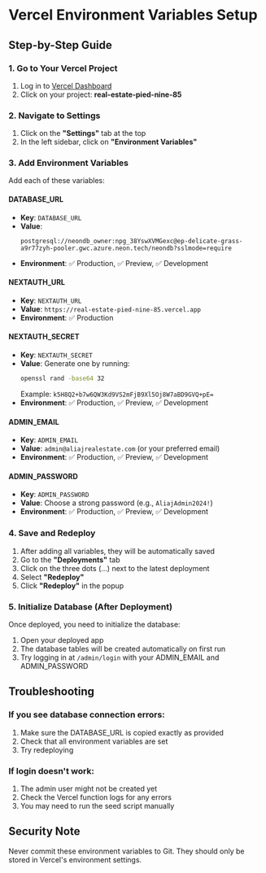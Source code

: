 # Vercel Environment Variables Setup

## Step-by-Step Guide

### 1. Go to Your Vercel Project
1. Log in to [Vercel Dashboard](https://vercel.com/dashboard)
2. Click on your project: **real-estate-pied-nine-85**

### 2. Navigate to Settings
1. Click on the **"Settings"** tab at the top
2. In the left sidebar, click on **"Environment Variables"**

### 3. Add Environment Variables

Add each of these variables:

#### DATABASE_URL
- **Key**: `DATABASE_URL`
- **Value**: 
  ```
  postgresql://neondb_owner:npg_38YswXVMGexc@ep-delicate-grass-a9r77zyh-pooler.gwc.azure.neon.tech/neondb?sslmode=require
  ```
- **Environment**: ✅ Production, ✅ Preview, ✅ Development

#### NEXTAUTH_URL
- **Key**: `NEXTAUTH_URL`
- **Value**: `https://real-estate-pied-nine-85.vercel.app`
- **Environment**: ✅ Production

#### NEXTAUTH_SECRET
- **Key**: `NEXTAUTH_SECRET`
- **Value**: Generate one by running:
  ```bash
  openssl rand -base64 32
  ```
  Example: `k5H8Q2+b7w6QW3Kd9VS2mFjB9Xl5Oj8W7aBD9GVQ+pE=`
- **Environment**: ✅ Production, ✅ Preview, ✅ Development

#### ADMIN_EMAIL
- **Key**: `ADMIN_EMAIL`
- **Value**: `admin@aliajrealestate.com` (or your preferred email)
- **Environment**: ✅ Production, ✅ Preview, ✅ Development

#### ADMIN_PASSWORD
- **Key**: `ADMIN_PASSWORD`
- **Value**: Choose a strong password (e.g., `AliajAdmin2024!`)
- **Environment**: ✅ Production, ✅ Preview, ✅ Development

### 4. Save and Redeploy
1. After adding all variables, they will be automatically saved
2. Go to the **"Deployments"** tab
3. Click on the three dots (...) next to the latest deployment
4. Select **"Redeploy"**
5. Click **"Redeploy"** in the popup

### 5. Initialize Database (After Deployment)
Once deployed, you need to initialize the database:

1. Open your deployed app
2. The database tables will be created automatically on first run
3. Try logging in at `/admin/login` with your ADMIN_EMAIL and ADMIN_PASSWORD

## Troubleshooting

### If you see database connection errors:
1. Make sure the DATABASE_URL is copied exactly as provided
2. Check that all environment variables are set
3. Try redeploying

### If login doesn't work:
1. The admin user might not be created yet
2. Check the Vercel function logs for any errors
3. You may need to run the seed script manually

## Security Note
Never commit these environment variables to Git. They should only be stored in Vercel's environment settings.